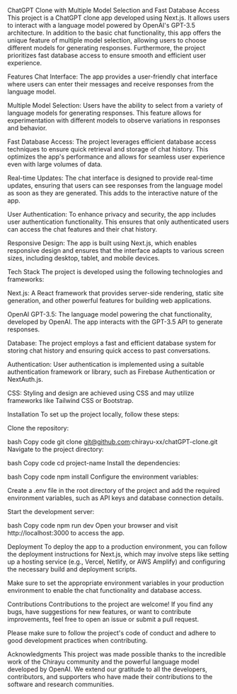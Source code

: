 ChatGPT Clone with Multiple Model Selection and Fast Database Access
This project is a ChatGPT clone app developed using Next.js. It allows users to interact with a language model powered by OpenAI's GPT-3.5 architecture. In addition to the basic chat functionality, this app offers the unique feature of multiple model selection, allowing users to choose different models for generating responses. Furthermore, the project prioritizes fast database access to ensure smooth and efficient user experience.

Features
Chat Interface: The app provides a user-friendly chat interface where users can enter their messages and receive responses from the language model.

Multiple Model Selection: Users have the ability to select from a variety of language models for generating responses. This feature allows for experimentation with different models to observe variations in responses and behavior.

Fast Database Access: The project leverages efficient database access techniques to ensure quick retrieval and storage of chat history. This optimizes the app's performance and allows for seamless user experience even with large volumes of data.

Real-time Updates: The chat interface is designed to provide real-time updates, ensuring that users can see responses from the language model as soon as they are generated. This adds to the interactive nature of the app.

User Authentication: To enhance privacy and security, the app includes user authentication functionality. This ensures that only authenticated users can access the chat features and their chat history.

Responsive Design: The app is built using Next.js, which enables responsive design and ensures that the interface adapts to various screen sizes, including desktop, tablet, and mobile devices.

Tech Stack
The project is developed using the following technologies and frameworks:

Next.js: A React framework that provides server-side rendering, static site generation, and other powerful features for building web applications.

OpenAI GPT-3.5: The language model powering the chat functionality, developed by OpenAI. The app interacts with the GPT-3.5 API to generate responses.

Database: The project employs a fast and efficient database system for storing chat history and ensuring quick access to past conversations.

Authentication: User authentication is implemented using a suitable authentication framework or library, such as Firebase Authentication or NextAuth.js.

CSS: Styling and design are achieved using CSS and may utilize frameworks like Tailwind CSS or Bootstrap.

Installation
To set up the project locally, follow these steps:

Clone the repository:

bash
Copy code
git clone git@github.com:chirayu-xx/chatGPT-clone.git
Navigate to the project directory:

bash
Copy code
cd project-name
Install the dependencies:

bash
Copy code
npm install
Configure the environment variables:

Create a .env file in the root directory of the project and add the required environment variables, such as API keys and database connection details.

Start the development server:

bash
Copy code
npm run dev
Open your browser and visit http://localhost:3000 to access the app.

Deployment
To deploy the app to a production environment, you can follow the deployment instructions for Next.js, which may involve steps like setting up a hosting service (e.g., Vercel, Netlify, or AWS Amplify) and configuring the necessary build and deployment scripts.

Make sure to set the appropriate environment variables in your production environment to enable the chat functionality and database access.

Contributions
Contributions to the project are welcome! If you find any bugs, have suggestions for new features, or want to contribute improvements, feel free to open an issue or submit a pull request.

Please make sure to follow the project's code of conduct and adhere to good development practices when contributing.


Acknowledgments
This project was made possible thanks to the incredible work of the Chirayu community and the powerful language model developed by OpenAI. We extend our gratitude to all the developers, contributors, and supporters who have made their contributions to the software and research communities.
